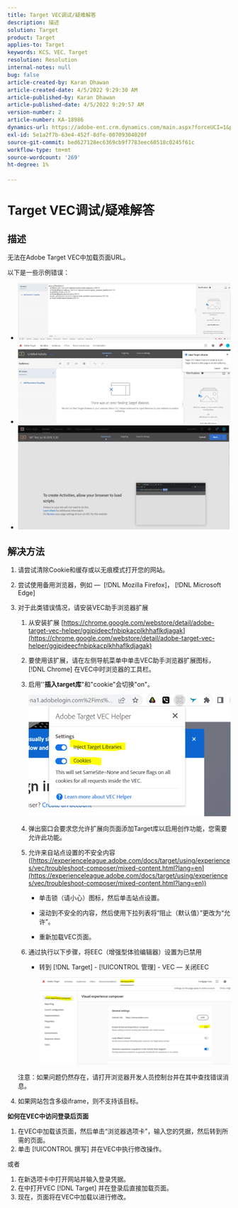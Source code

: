 ```yaml
---
title: Target VEC调试/疑难解答
description: 描述
solution: Target
product: Target
applies-to: Target
keywords: KCS、VEC、Target
resolution: Resolution
internal-notes: null
bug: false
article-created-by: Karan Dhawan
article-created-date: 4/5/2022 9:29:30 AM
article-published-by: Karan Dhawan
article-published-date: 4/5/2022 9:29:57 AM
version-number: 2
article-number: KA-18986
dynamics-url: https://adobe-ent.crm.dynamics.com/main.aspx?forceUCI=1&pagetype=entityrecord&etn=knowledgearticle&id=ec1691de-c2b4-ec11-983f-000d3a5d0d73
exl-id: 5e1a2f7b-63e4-452f-8dfe-00709304020f
source-git-commit: bed627128ec6369cb9f7783eec60518c0245f61c
workflow-type: tm+mt
source-wordcount: '269'
ht-degree: 1%

---
```


# Target VEC调试/疑难解答

## 描述

无法在Adobe Target VEC中加载页面URL。

以下是一些示例错误：

- ![](assets/___f81691de-c2b4-ec11-983f-000d3a5d0d73___.png)
- ![](assets/___071791de-c2b4-ec11-983f-000d3a5d0d73___.png)
- ![](assets/___0a1791de-c2b4-ec11-983f-000d3a5d0d73___.png)

## 解决方法

1. 请尝试清除Cookie和缓存或以无痕模式打开您的网站。 

1. 尝试使用备用浏览器，例如 —  [!DNL Mozilla Firefox]， [!DNL Microsoft Edge]

1. 对于此类错误情况，请安装VEC助手浏览器扩展

   1. 从安装扩展 [https://chrome.google.com/webstore/detail/adobe-target-vec-helper/ggjpideecfnbipkacplkhhaflkdjagak](https://chrome.google.com/webstore/detail/adobe-target-vec-helper/ggjpideecfnbipkacplkhhaflkdjagak)

   1. 要使用该扩展，请在左侧导航菜单中单击VEC助手浏览器扩展图标， [!DNL Chrome] 在VEC中时浏览器的工具栏。 

   1. 启用&#39;&#39;**插入target库**&quot;和&quot;cookie&quot;会切换&quot;on&quot;。

      ![](assets/92bf52bf-21ab-ec11-983f-000d3a349523.png)

   1. 弹出窗口会要求您允许扩展向页面添加Target库以启用创作功能，您需要允许此功能。

   1. 允许来自站点设置的不安全内容([https://experienceleague.adobe.com/docs/target/using/experiences/vec/troubleshoot-composer/mixed-content.html?lang=en](https://experienceleague.adobe.com/docs/target/using/experiences/vec/troubleshoot-composer/mixed-content.html?lang=en))

      - 单击锁（请小心）图标，然后单击站点设置。

      - 滚动到不安全的内容，然后使用下拉列表将“阻止（默认值）”更改为“允许”。

      - 重新加载VEC页面。

   1. 通过执行以下步骤，将EEC（增强型体验编辑器）设置为已禁用

      - 转到 [!DNL Target] - [!UICONTROL 管理] - VEC — 关闭EEC

        ![](assets/90fdfd56-26ab-ec11-983f-000d3a349523.png)

   注意：如果问题仍然存在，请打开浏览器开发人员控制台并在其中查找错误消息。

1. 如果网站包含多级iframe，则不支持该目标。 

**如何在VEC中访问登录后页面**

1. 在VEC中加载该页面，然后单击“浏览器选项卡”，输入您的凭据，然后转到所需的页面。 
1. 单击 [!UICONTROL 撰写] 并在VEC中执行修改操作。 

或者

1. 在新选项卡中打开网站并输入登录凭据。
1. 在中打开VEC [!DNL Target] 并在登录后直接加载页面。 
1. 现在，页面将在VEC中加载以进行修改。
